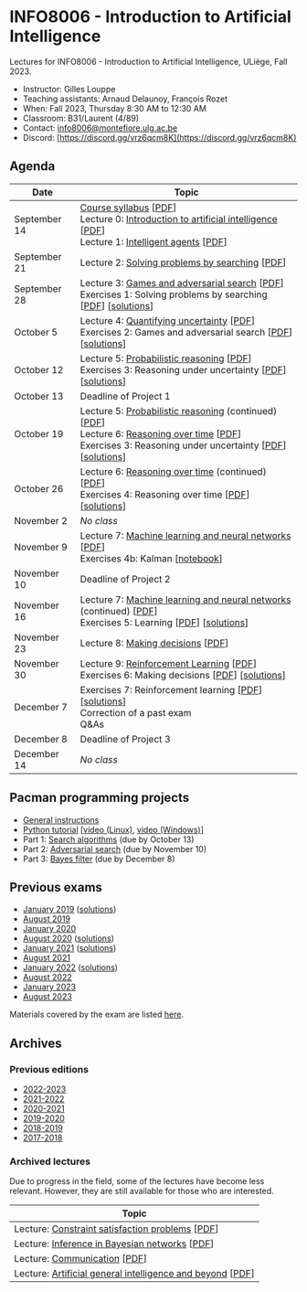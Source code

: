 # INFO8006 - Introduction to Artificial Intelligence

Lectures for INFO8006 - Introduction to Artificial Intelligence, ULiège, Fall 2023.

- Instructor: Gilles Louppe
- Teaching assistants: Arnaud Delaunoy, François Rozet
- When: Fall 2023, Thursday 8:30 AM to 12:30 AM
- Classroom: B31/Laurent (4/89)
- Contact: [info8006@montefiore.ulg.ac.be](mailto:info8006@montefiore.ulg.ac.be)
- Discord: [https://discord.gg/vrz6qcm8K](https://discord.gg/vrz6qcm8K)

## Agenda

| Date | Topic |
| ---- | ----- |
| September 14 | [Course syllabus][syllabus] [[PDF][syllabus-pdf]] <br> Lecture 0: [Introduction to artificial intelligence][l0] [[PDF][l0-pdf]] <br> Lecture 1: [Intelligent agents][l1] [[PDF][l1-pdf]] |
| September 21 | Lecture 2: [Solving problems by searching][l2] [[PDF][l2-pdf]] |
| September 28 | Lecture 3: [Games and adversarial search][l3] [[PDF][l3-pdf]] <br> Exercises 1: Solving problems by searching [[PDF][e1]] [[solutions][e1s]] |
| October 5 | Lecture 4: [Quantifying uncertainty][l4] [[PDF][l4-pdf]] <br> Exercises 2: Games and adversarial search [[PDF][e2]] [[solutions][e2s]] |
| October 12 | Lecture 5: [Probabilistic reasoning][l5] [[PDF][l5-pdf]] <br>Exercises 3: Reasoning under uncertainty [[PDF][e3]] [[solutions][e3s]] |
| October 13 | Deadline of Project 1 |
| October 19 | Lecture 5: [Probabilistic reasoning][l5] (continued) [[PDF][l5-pdf]] <br> Lecture 6: [Reasoning over time][l6] [[PDF][l6-pdf]]<br>Exercises 3: Reasoning under uncertainty [[PDF][e3]] [[solutions][e3s]] |
| October 26 | Lecture 6: [Reasoning over time][l6] (continued) [[PDF][l6-pdf]] <br> Exercises 4: Reasoning over time [[PDF][e4]] [[solutions][e4s]] |
| November 2 | _No class_
| November 9 | Lecture 7: [Machine learning and neural networks][l7] [[PDF][l7-pdf]] <br> Exercises 4b: Kalman [[notebook](code/exercises-4-kalman.ipynb)] |
| November 10 | Deadline of Project 2 |
| November 16 | Lecture 7: [Machine learning and neural networks][l7] (continued) [[PDF][l7-pdf]] <br> Exercises 5: Learning [[PDF][e5]] [[solutions][e5s]] |
| November 23 | Lecture 8: [Making decisions][l8] [[PDF][l8-pdf]] |
| November 30 | Lecture 9: [Reinforcement Learning][l9] [[PDF][l9-pdf]]<br>Exercises 6: Making decisions [[PDF][e6]] [[solutions][e6s]] | 
| December 7 | Exercises 7: Reinforcement learning [[PDF][e7]] [[solutions][e7s]] <br> Correction of a past exam  <br> Q&As |
| December 8 | Deadline of Project 3 |
| December 14 | _No class_  | 

[syllabus]: https://glouppe.github.io/info8006-introduction-to-ai/?p=course-syllabus.md
[syllabus-pdf]: https://glouppe.github.io/info8006-introduction-to-ai/pdf/course-syllabus.pdf

[l0]: https://glouppe.github.io/info8006-introduction-to-ai/?p=lecture0.md
[l0-pdf]: https://glouppe.github.io/info8006-introduction-to-ai/pdf/lec0.pdf

[l1]: https://glouppe.github.io/info8006-introduction-to-ai/?p=lecture1.md
[l1-pdf]: https://glouppe.github.io/info8006-introduction-to-ai/pdf/lec1.pdf

[l2]: https://glouppe.github.io/info8006-introduction-to-ai/?p=lecture2.md
[l2-pdf]: https://glouppe.github.io/info8006-introduction-to-ai/pdf/lec2.pdf

[l3]: https://glouppe.github.io/info8006-introduction-to-ai/?p=lecture3.md
[l3-pdf]: https://glouppe.github.io/info8006-introduction-to-ai/pdf/lec3.pdf

[l4]: https://glouppe.github.io/info8006-introduction-to-ai/?p=lecture4.md
[l4-pdf]: https://glouppe.github.io/info8006-introduction-to-ai/pdf/lec4.pdf

[l5]: https://glouppe.github.io/info8006-introduction-to-ai/?p=lecture5.md
[l5-pdf]: https://glouppe.github.io/info8006-introduction-to-ai/pdf/lec5.pdf

[l6]: https://glouppe.github.io/info8006-introduction-to-ai/?p=lecture6.md
[l6-pdf]: https://glouppe.github.io/info8006-introduction-to-ai/pdf/lec6.pdf

[l7]: https://glouppe.github.io/info8006-introduction-to-ai/?p=lecture7.md
[l7-pdf]: https://glouppe.github.io/info8006-introduction-to-ai/pdf/lec7.pdf

[l8]: https://glouppe.github.io/info8006-introduction-to-ai/?p=lecture8.md
[l8-pdf]: https://glouppe.github.io/info8006-introduction-to-ai/pdf/lec8.pdf

[l9]: https://glouppe.github.io/info8006-introduction-to-ai/?p=lecture9.md
[l9-pdf]: https://glouppe.github.io/info8006-introduction-to-ai/pdf/lec9.pdf

[e1]: https://glouppe.github.io/info8006-introduction-to-ai/pdf/exercises-1.pdf
[e1s]: https://glouppe.github.io/info8006-introduction-to-ai/pdf/exercises-1-solutions.pdf
[e2]: https://glouppe.github.io/info8006-introduction-to-ai/pdf/exercises-2.pdf
[e2s]: https://glouppe.github.io/info8006-introduction-to-ai/pdf/exercises-2-solutions.pdf
[e3]: https://glouppe.github.io/info8006-introduction-to-ai/pdf/exercises-3.pdf
[e3s]: https://glouppe.github.io/info8006-introduction-to-ai/pdf/exercises-3-solutions.pdf
[e4]: https://glouppe.github.io/info8006-introduction-to-ai/pdf/exercises-4.pdf
[e4s]: https://glouppe.github.io/info8006-introduction-to-ai/pdf/exercises-4-solutions.pdf
[e5]: https://glouppe.github.io/info8006-introduction-to-ai/pdf/exercises-5.pdf
[e5s]: https://glouppe.github.io/info8006-introduction-to-ai/pdf/exercises-5-solutions.pdf
[e6]: https://glouppe.github.io/info8006-introduction-to-ai/pdf/exercises-6.pdf
[e6s]: https://glouppe.github.io/info8006-introduction-to-ai/pdf/exercises-6-solutions.pdf
[e7]: https://glouppe.github.io/info8006-introduction-to-ai/pdf/exercises-7.pdf
[e7s]: https://glouppe.github.io/info8006-introduction-to-ai/pdf/exercises-7-solutions.pdf

## Pacman programming projects

- [General instructions](projects)
- [Python tutorial](python-tutorial) [[video (Linux)](https://www.youtube.com/watch?v=aul2ARPn790), [video (Windows)](https://www.youtube.com/watch?v=CWNOHrwzIaM)]
- Part 1: [Search algorithms](projects/project1) (due by October 13)
- Part 2: [Adversarial search](projects/project2) (due by November 10)
- Part 3: [Bayes filter](projects/project3) (due by December 8)

## Previous exams

- [January 2019](https://glouppe.github.io/info8006-introduction-to-ai/pdf/exam-january2019.pdf) ([solutions](https://glouppe.github.io/info8006-introduction-to-ai/pdf/exam-january2019-solutions.pdf))
- [August 2019](https://glouppe.github.io/info8006-introduction-to-ai/pdf/exam-august2019.pdf)
- [January 2020](https://glouppe.github.io/info8006-introduction-to-ai/pdf/exam-january2020.pdf)
- [August 2020](https://glouppe.github.io/info8006-introduction-to-ai/pdf/exam-august2020.pdf) ([solutions](https://glouppe.github.io/info8006-introduction-to-ai/pdf/exam-august2020-solutions.pdf))
- [January 2021](https://glouppe.github.io/info8006-introduction-to-ai/pdf/exam-january2021.pdf) ([solutions](https://glouppe.github.io/info8006-introduction-to-ai/pdf/exam-january2021-solutions.pdf))
- [August 2021](https://glouppe.github.io/info8006-introduction-to-ai/pdf/exam-august2021.pdf)
- [January 2022](https://glouppe.github.io/info8006-introduction-to-ai/pdf/exam-january2022.pdf) ([solutions](https://glouppe.github.io/info8006-introduction-to-ai/pdf/exam-january2022-solutions.pdf))
- [August 2022](https://glouppe.github.io/info8006-introduction-to-ai/pdf/exam-august2022.pdf)
- [January 2023](https://glouppe.github.io/info8006-introduction-to-ai/pdf/exam-january2023.pdf) 
- [August 2023](https://glouppe.github.io/info8006-introduction-to-ai/pdf/exam-august2023.pdf)

Materials covered by the exam are listed [here](https://glouppe.github.io/info8006-introduction-to-ai/pdf/info8006-grid.pdf).

## Archives

### Previous editions

- [2022-2023](https://github.com/glouppe/info8006-introduction-to-ai/tree/info8006-2022)
- [2021-2022](https://github.com/glouppe/info8006-introduction-to-ai/tree/info8006-2021)
- [2020-2021](https://github.com/glouppe/info8006-introduction-to-ai/tree/info8006-2020)
- [2019-2020](https://github.com/glouppe/info8006-introduction-to-ai/tree/info8006-2019)
- [2018-2019](https://github.com/glouppe/info8006-introduction-to-ai/tree/info8006-2018)
- [2017-2018](https://github.com/glouppe/info8006-introduction-to-ai/tree/info8006-2017)

### Archived lectures

Due to progress in the field, some of the lectures have become less relevant. However, they are still available for those who are interested.

| Topic |
| --- |
| Lecture: [Constraint satisfaction problems](https://glouppe.github.io/info8006-introduction-to-ai/?p=archives-lecture-csp.md) [[PDF](https://glouppe.github.io/info8006-introduction-to-ai/pdf/archives-lec-csp.pdf)] |
| Lecture: [Inference in Bayesian networks](https://glouppe.github.io/info8006-introduction-to-ai/?p=archives-lecture-inference.md) [[PDF](https://glouppe.github.io/info8006-introduction-to-ai/pdf/archives-lec-inference.pdf)] |
| Lecture: [Communication](https://glouppe.github.io/info8006-introduction-to-ai/?p=archives-lecture-communication.md) [[PDF](https://glouppe.github.io/info8006-introduction-to-ai/pdf/archives-lec-communication.pdf)] |
| Lecture: [Artificial general intelligence and beyond](https://glouppe.github.io/info8006-introduction-to-ai/?p=archives-lecture-agi.md) [[PDF](https://glouppe.github.io/info8006-introduction-to-ai/pdf/archives-lec-agi.pdf)] |

